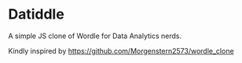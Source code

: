 # Datiddle

A simple JS clone of Wordle for Data Analytics nerds.

Kindly inspired by https://github.com/Morgenstern2573/wordle_clone